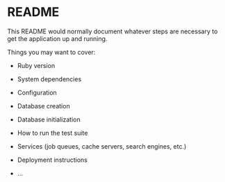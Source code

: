 # README

This README would normally document whatever steps are necessary to get the
application up and running.

Things you may want to cover:
 
* Ruby version

* System dependencies

* Configuration

* Database creation

* Database initialization

* How to run the test suite

* Services (job queues, cache servers, search engines, etc.)

* Deployment instructions

* ...
